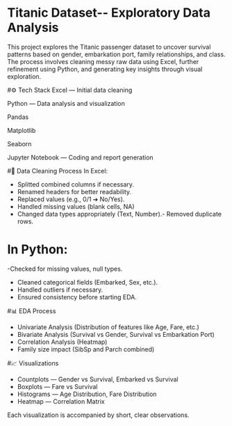 # Titanic Dataset-- Exploratory Data Analysis
This project explores the Titanic passenger dataset to uncover survival patterns based on gender, embarkation port, family relationships, and class.
The process involves cleaning messy raw data using Excel, further refinement using Python, and generating key insights through visual exploration.

#⚙️ Tech Stack
Excel — Initial data cleaning

Python — Data analysis and visualization

Pandas

Matplotlib

Seaborn

Jupyter Notebook — Coding and report generation

#🧹 Data Cleaning Process
In Excel:

- Splitted combined columns if necessary.
- Renamed headers for better readability.
- Replaced values (e.g., 0/1 ➔ No/Yes).
- Handled missing values (blank cells, NA)
- Changed data types appropriately (Text, Number).- Removed duplicate rows.

# In Python:
-Checked for missing values, null types.
- Cleaned categorical fields (Embarked, Sex, etc.).
- Handled outliers if necessary.
- Ensured consistency before starting EDA.

 #📊 EDA Process
  
 - Univariate Analysis (Distribution of features like Age, Fare, etc.)
- Bivariate Analysis (Survival vs Gender, Survival vs Embarkation Port)
- Correlation Analysis (Heatmap)
- Family size impact (SibSp and Parch combined)

#📈 Visualizations
- Countplots — Gender vs Survival, Embarked vs Survival
-  Boxplots — Fare vs Survival
- Histograms — Age Distribution, Fare Distribution
- Heatmap — Correlation Matrix

Each visualization is accompanied by short, clear observations.


